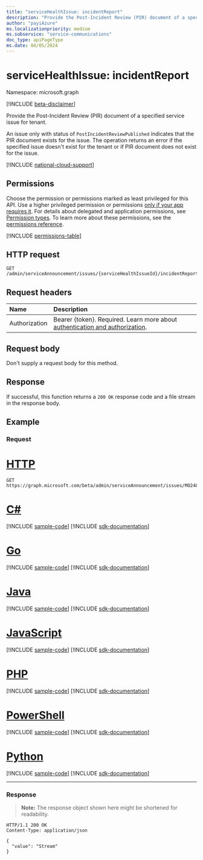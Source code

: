 ```yaml
---
title: "serviceHealthIssue: incidentReport"
description: "Provide the Post-Incident Review (PIR) document of a specified service issue for tenant."
author: "payiAzure"
ms.localizationpriority: medium
ms.subservice: "service-communications"
doc_type: apiPageType
ms.date: 04/05/2024
---
```


# serviceHealthIssue: incidentReport
Namespace: microsoft.graph

[!INCLUDE [beta-disclaimer](../../includes/beta-disclaimer.md)]

Provide the Post-Incident Review (PIR) document of a specified service issue for tenant.

An issue only with status of `PostIncidentReviewPublished` indicates that the PIR document exists for the issue. The operation returns an error if the specified issue doesn't exist for the tenant or if PIR document does not exist for the issue.

[!INCLUDE [national-cloud-support](../../includes/all-clouds.md)]

## Permissions
Choose the permission or permissions marked as least privileged for this API. Use a higher privileged permission or permissions [only if your app requires it](/graph/permissions-overview#best-practices-for-using-microsoft-graph-permissions). For details about delegated and application permissions, see [Permission types](/graph/permissions-overview#permission-types). To learn more about these permissions, see the [permissions reference](/graph/permissions-reference).

<!-- { "blockType": "permissions", "name": "servicehealthissue_incidentreport" } -->
[!INCLUDE [permissions-table](../includes/permissions/servicehealthissue-incidentreport-permissions.md)]

## HTTP request

<!-- {
  "blockType": "ignored"
}
-->
```http
GET /admin/serviceAnnouncement/issues/{serviceHealthIssueId}/incidentReport
```

## Request headers
|Name|Description|
|:---|:---|
|Authorization|Bearer {token}. Required. Learn more about [authentication and authorization](/graph/auth/auth-concepts).|

## Request body
Don't supply a request body for this method.

## Response

If successful, this function returns a `200 OK` response code and a file stream in the response body.

## Example

### Request

# [HTTP](#tab/http)
<!-- {
  "blockType": "request",
  "sampleKeys": ["MO248163"],
  "name": "servicehealthissue_incidentreport"
}
-->
```http
GET https://graph.microsoft.com/beta/admin/serviceAnnouncement/issues/MO248163/incidentReport
```

# [C#](#tab/csharp)
[!INCLUDE [sample-code](../includes/snippets/csharp/servicehealthissue-incidentreport-csharp-snippets.md)]
[!INCLUDE [sdk-documentation](../includes/snippets/snippets-sdk-documentation-link.md)]

# [Go](#tab/go)
[!INCLUDE [sample-code](../includes/snippets/go/servicehealthissue-incidentreport-go-snippets.md)]
[!INCLUDE [sdk-documentation](../includes/snippets/snippets-sdk-documentation-link.md)]

# [Java](#tab/java)
[!INCLUDE [sample-code](../includes/snippets/java/servicehealthissue-incidentreport-java-snippets.md)]
[!INCLUDE [sdk-documentation](../includes/snippets/snippets-sdk-documentation-link.md)]

# [JavaScript](#tab/javascript)
[!INCLUDE [sample-code](../includes/snippets/javascript/servicehealthissue-incidentreport-javascript-snippets.md)]
[!INCLUDE [sdk-documentation](../includes/snippets/snippets-sdk-documentation-link.md)]

# [PHP](#tab/php)
[!INCLUDE [sample-code](../includes/snippets/php/servicehealthissue-incidentreport-php-snippets.md)]
[!INCLUDE [sdk-documentation](../includes/snippets/snippets-sdk-documentation-link.md)]

# [PowerShell](#tab/powershell)
[!INCLUDE [sample-code](../includes/snippets/powershell/servicehealthissue-incidentreport-powershell-snippets.md)]
[!INCLUDE [sdk-documentation](../includes/snippets/snippets-sdk-documentation-link.md)]

# [Python](#tab/python)
[!INCLUDE [sample-code](../includes/snippets/python/servicehealthissue-incidentreport-python-snippets.md)]
[!INCLUDE [sdk-documentation](../includes/snippets/snippets-sdk-documentation-link.md)]

---

### Response
>**Note:** The response object shown here might be shortened for readability.
<!-- {
  "blockType": "response",
  "truncated": true,
  "@odata.type": "Edm.Stream"
}
-->
```http
HTTP/1.1 200 OK
Content-Type: application/json

{
  "value": "Stream"
}
```

